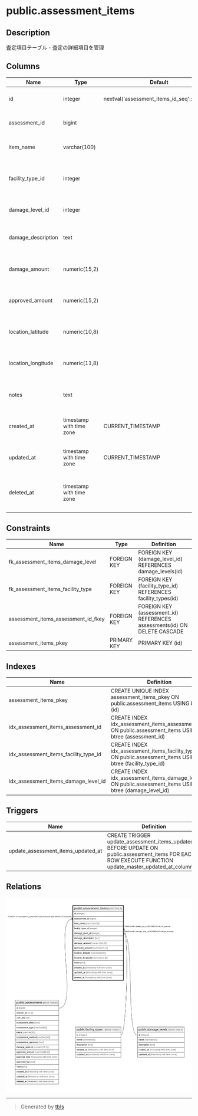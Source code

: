 # public.assessment_items

## Description

査定項目テーブル - 査定の詳細項目を管理

## Columns

| Name | Type | Default | Nullable | Children | Parents | Comment |
| ---- | ---- | ------- | -------- | -------- | ------- | ------- |
| id | integer | nextval('assessment_items_id_seq'::regclass) | false |  |  | 査定項目ID - 主キー |
| assessment_id | bigint |  | false |  | [public.assessments](public.assessments.md) | 査定ID - 関連する査定のID |
| item_name | varchar(100) |  | false |  |  | 項目名 - 査定項目の名称 |
| facility_type_id | integer |  | true |  | [public.facility_types](public.facility_types.md) | 施設種別ID - 被害を受けた施設の種別 |
| damage_level_id | integer |  | true |  | [public.damage_levels](public.damage_levels.md) | 被害程度ID - 被害の程度 |
| damage_description | text |  | false |  |  | 被害説明 - 被害状況の詳細説明 |
| damage_amount | numeric(15,2) |  | false |  |  | 被害金額 - 項目ごとの被害金額 |
| approved_amount | numeric(15,2) |  | true |  |  | 承認金額 - 項目ごとの承認金額 |
| location_latitude | numeric(10,8) |  | true |  |  | 位置（緯度） - 被害箇所の緯度 |
| location_longitude | numeric(11,8) |  | true |  |  | 位置（経度） - 被害箇所の経度 |
| notes | text |  | true |  |  | 備考 - 査定項目に関する備考やメモ |
| created_at | timestamp with time zone | CURRENT_TIMESTAMP | false |  |  | 作成日時 - レコード作成日時 |
| updated_at | timestamp with time zone | CURRENT_TIMESTAMP | false |  |  | 更新日時 - レコード最終更新日時 |
| deleted_at | timestamp with time zone |  | true |  |  | 削除日時 - 論理削除用のタイムスタンプ |

## Constraints

| Name | Type | Definition |
| ---- | ---- | ---------- |
| fk_assessment_items_damage_level | FOREIGN KEY | FOREIGN KEY (damage_level_id) REFERENCES damage_levels(id) |
| fk_assessment_items_facility_type | FOREIGN KEY | FOREIGN KEY (facility_type_id) REFERENCES facility_types(id) |
| assessment_items_assessment_id_fkey | FOREIGN KEY | FOREIGN KEY (assessment_id) REFERENCES assessments(id) ON DELETE CASCADE |
| assessment_items_pkey | PRIMARY KEY | PRIMARY KEY (id) |

## Indexes

| Name | Definition |
| ---- | ---------- |
| assessment_items_pkey | CREATE UNIQUE INDEX assessment_items_pkey ON public.assessment_items USING btree (id) |
| idx_assessment_items_assessment_id | CREATE INDEX idx_assessment_items_assessment_id ON public.assessment_items USING btree (assessment_id) |
| idx_assessment_items_facility_type_id | CREATE INDEX idx_assessment_items_facility_type_id ON public.assessment_items USING btree (facility_type_id) |
| idx_assessment_items_damage_level_id | CREATE INDEX idx_assessment_items_damage_level_id ON public.assessment_items USING btree (damage_level_id) |

## Triggers

| Name | Definition |
| ---- | ---------- |
| update_assessment_items_updated_at | CREATE TRIGGER update_assessment_items_updated_at BEFORE UPDATE ON public.assessment_items FOR EACH ROW EXECUTE FUNCTION update_master_updated_at_column() |

## Relations

![er](public.assessment_items.svg)

---

> Generated by [tbls](https://github.com/k1LoW/tbls)
